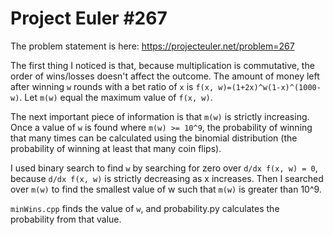 # Project Euler #267
The problem statement is here: https://projecteuler.net/problem=267

The first thing I noticed is that, because multiplication is commutative, the order of wins/losses doesn't affect the outcome. The amount of money left after winning `w` rounds with a bet ratio of `x` is `f(x, w)=(1+2x)^w(1-x)^(1000-w)`. Let `m(w)` equal the maximum value of `f(x, w)`.

The next important piece of information is that `m(w)` is strictly increasing. Once a value of `w` is found where `m(w) >= 10^9`, the probability of winning that many times can be calculated using the binomial distribution (the probability of winning at least that many coin flips).

I used binary search to find `w` by searching for zero over `d/dx f(x, w) = 0`, because `d/dx f(x, w)` is strictly decreasing as x increases. Then I searched over `m(w)` to find the smallest value of w such that `m(w)` is greater than 10^9.

`minWins.cpp` finds the value of `w`, and probability.py calculates the probability from that value.